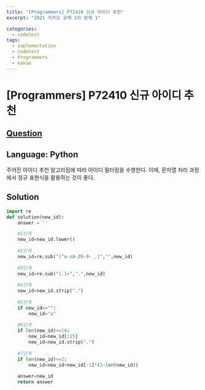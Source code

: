 ```yaml
---
title: "[Programmers] P72410 신규 아이디 추천"
excerpt: "2021 카카오 공채 1차 문제 1"

categories:
  - codetest
tags:
  - implementation
  - codetest
  - Programmers
  - kakao
---
```

# [Programmers] P72410 신규 아이디 추천
## [Question](https://school.programmers.co.kr/learn/courses/30/lessons/72410)
## Language: Python

주어진 아이디 추천 알고리짐에 따라 아이디 필터링을 수행한다.
이때, 문자열 처리 과정에서 정규 표현식을 활용하는 것이 좋다.

## Solution

```python
import re
def solution(new_id):
    answer = ''

    #1단계
    new_id=new_id.lower()
 
    #2단계
    new_id=re.sub("[^a-zA-Z0-9-_.]","",new_id)
    
    #3단계
    new_id=re.sub("[.]+",".",new_id)
    
    #4단계
    new_id=new_id.strip(".")
    
    #5단계
    if new_id=="":
        new_id="a"
    
    #6단계
    if len(new_id)>=16:
        new_id=new_id[:15]
        new_id=new_id.strip(".")
    
    #7단계
    if len(new_id)<=2:
        new_id=new_id+new_id[-1]*(3-len(new_id))
    
    answer=new_id
    return answer
```



